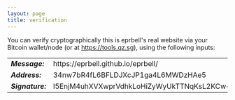 ```yaml
---
layout: page
title: verification
---
```

You can verify cryptographically this is eprbell's real website via your Bitcoin wallet/node (or at <a href="https://tools.qz.sg">https://tools.qz.sg</a>), using the following inputs:

<table>
<tr><td><b><i>Message:</i></b></td><td>https://eprbell.github.io/eprbell/</td></tr>
<tr><td><b><i>Address:</i></b></td><td>34nw7bR4fL6BFLDJXcJP1ga4L6MWDzHAe5</td></tr>
<tr><td><b><i>Signature:</i></b></td><td>I5EnjM4uhXVXwprVdhkLoHiZyWyUkTTNqKsL2KCw+M3mJiWJweALvl572bTh80JzUC6QnAqmXXI2+56BBKO8Ngw=</td></tr>
</table>
